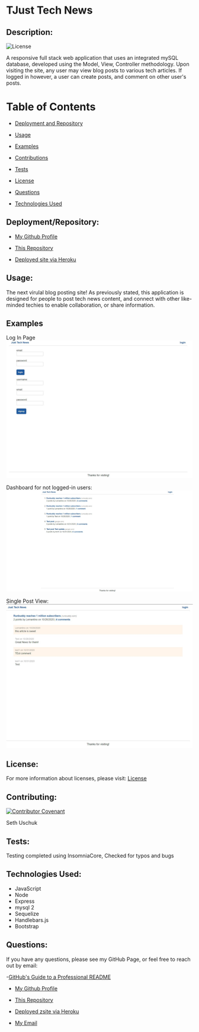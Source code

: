 # TJust Tech News

## Description:

![License](https://img.shields.io/badge/License-MIT-blue.svg "License Badge")

A responsive full stack web application that uses an integrated mySQL database, developed using the Model, View, Controller methodology. Upon visiting the site, any user may view blog posts to various tech articles. If logged in however, a user can create posts, and comment on other user's posts. 


# Table of Contents 

- [Deployment and Repository](#deployment/repository)
- [Usage](#usage)
- [Examples](#examples)

- [Contributions](#contributing)
- [Tests](#tests)
- [License](#license)
- [Questions](#questions)
- [Technologies Used](#languages)

## Deployment/Repository: 
- [My Github Profile](https://github.com/suschuk24)

- [This Repository](https://github.com/suschuk24/tech-blog)

- [Deployed site via Heroku](https://tech-blog-106.herokuapp.com/) 

## Usage:

The next virulal blog posting site! As previously stated, this application is designed for people to post tech news content, and connect with other like-minded techies to enable collaboration, or share information. 

## Examples
Log In Page
![login](/public/images/login-signup.jpg)

Dashboard for not logged-in users:
![dashboard](/public/images/dashboard.jpg)

Single Post View:
![single post](/public/images/single-post.jpg)


## License:
For more information about licenses, please visit:
[License](https://opensource.org/licenses/MIT)



## Contributing:

[![Contributor Covenant](https://img.shields.io/badge/Contributor%20Covenant-v2.0%20adopted-ff69b4.svg)](CODE_OF_CONDUCT.md)

Seth Uschuk


## Tests:

Testing completed using InsomniaCore, Checked for typos and bugs


## Technologies Used:

* JavaScript
* Node
* Express
* mysql 2
* Sequelize
* Handlebars.js
* Bootstrap


## Questions:


If you have any questions, please see my GitHub Page, or feel free to reach out by email:

-[GitHub's Guide to a Professional README](https://github.com/coding-boot-camp/potential-enigma/blob/master/readme-guide.md)


- [My Github Profile](https://github.com/suschuk24)

- [This Repository](https://github.com/suschuk24/just-tech-news)

- [Deployed zsite via Heroku](https://murmuring-scrubland-58410.herokuapp.com//) 


- [My Email](test@gmail.com)

  